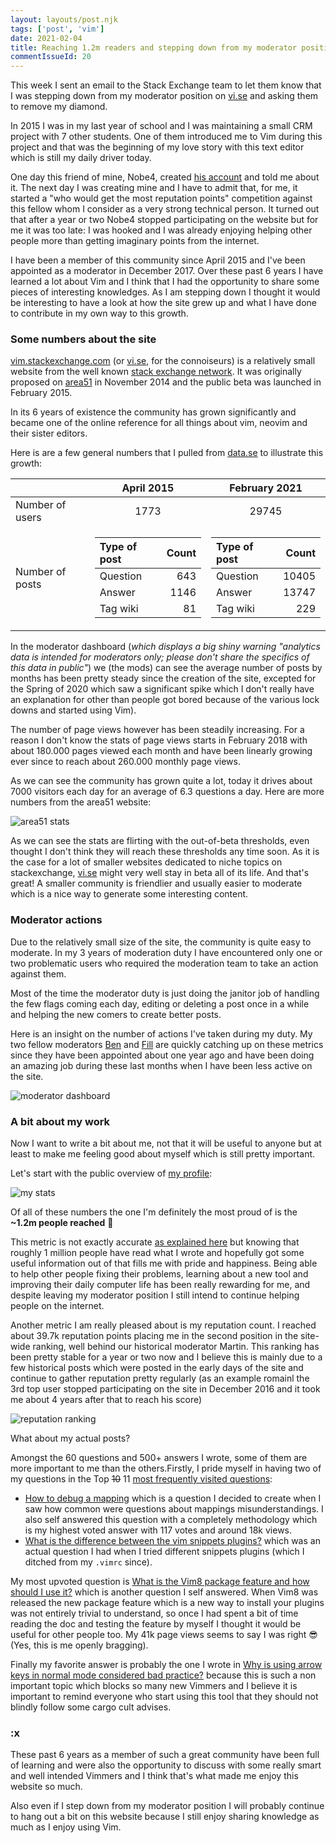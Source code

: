 ```yaml
---
layout: layouts/post.njk
tags: ['post', 'vim']
date: 2021-02-04
title: Reaching 1.2m readers and stepping down from my moderator position on vi.se
commentIssueId: 20
---
```


This week I sent an email to the Stack Exchange team to let them know that I was stepping down from my moderator position on [vi.se](https://vi.meta.stackexchange.com/q/1542/1841) and asking them to remove my diamond.

In 2015 I was in my last year of school and I was maintaining a small CRM project with 7 other students. One of them introduced me to Vim during this project and that was the beginning of my love story with this text editor which is still my daily driver today.

One day this friend of mine, Nobe4, created [his account](https://vi.stackexchange.com/users/1821/nobe4?tab=profile) and told me about it. The next day I was creating mine and I have to admit that, for me, it started a "who would get the most reputation points" competition against this fellow whom I consider as a very strong technical person. It turned out that after a year or two Nobe4 stopped participating on the website but for me it was too late: I was hooked and I was already enjoying helping other people more than getting imaginary points from the internet.

I have been a member of this community since April 2015 and I've been appointed as a moderator in December 2017. Over these past 6 years I have learned a lot about Vim and I think that I had the opportunity to share some pieces of interesting knowledges. As I am stepping down I thought it would be interesting to have a look at how the site grew up and what I have done to contribute in my own way to this growth.

### Some numbers about the site

[vim.stackexchange.com](https://vim.stackexchange.com) (or [vi.se](https://vim.stackexchange.com), for the connoiseurs) is a relatively small website from the well known [stack exchange network](https://stackexchange.com/). It was originally proposed on [area51](https://area51.stackexchange.com/proposals/80441/vi-and-vim) in November 2014 and the public beta was launched in February 2015.

In its 6 years of existence the community has grown significantly and became one of the online reference for all things about vim, neovim and their sister editors.

Here is are a few general numbers that I pulled from [data.se](https://data.stackexchange.com) to illustrate this growth:

<table>
    <thead>
        <tr>
            <th style="text-align: right;"></th>
            <th style="text-align: center;">April 2015</th>
            <th style="text-align: center;">February 2021</th>
        </tr>
    </thead>
    <tbody>
        <tr>
            <td style="text-align: left;">Number of users</td>
            <td style="text-align: center;">1773</td>
            <td style="text-align: center;">29745</td>
        </tr>
        <tr>
            <td>Number of posts</td>
            <td>
                <table>
                    <thead>
                        <tr>
                            <th style="text-align: left;">Type of post</th>
                            <th style="text-align: right;">Count</th>
                        </tr>
                    </thead>
                    <tbody>
                        <tr>
                            <td style="text-align: left;">Question</td>
                            <td style="text-align: right;">643</td>
                        </tr>
                        <tr>
                            <td style="text-align: left;">Answer</td>
                            <td style="text-align: right;">1146</td>
                        </tr>
                        <tr>
                            <td style="text-align: left;">Tag wiki</td>
                            <td style="text-align: right;">81</td>
                        </tr>
                    </tbody>
                </table>
            </td>
            <td>
                <table>
                    <thead>
                        <tr>
                            <th style="text-align: left;">Type of post</th>
                            <th style="text-align: right;">Count</th>
                        </tr>
                    </thead>
                    <tbody>
                        <tr>
                            <td style="text-align: left;">Question</td>
                            <td style="text-align: right;">10405</td>
                        </tr>
                        <tr>
                            <td style="text-align: left;">Answer</td>
                            <td style="text-align: right;">13747</td>
                        </tr>
                        <tr>
                            <td style="text-align: left;">Tag wiki</td>
                            <td style="text-align: right;">229</td>
                        </tr>
                    </tbody>
                </table>
            </td>
        </tr>
    </tbody>
</table>

In the moderator dashboard (_which displays a big shiny warning "analytics data is intended for moderators only; please don't share the specifics of this data in public"_) we (the mods) can see the average number of posts by months has been pretty steady since the creation of the site, excepted for the Spring of 2020 which saw a significant spike which I don't really have an explanation for other than people got bored because of the various lock downs and started using Vim).

The number of page views however has been steadily increasing. For a reason I don't know the stats of page views starts in February 2018 with about 180.000 pages viewed each month and have been linearly growing ever since to reach about 260.000 monthly page views.

As we can see the community has grown quite a lot, today it drives about 7000 visitors each day for an average of 6.3 questions a day. Here are more numbers from the area51 website:

![area51 stats](./are51-stats.png)

As we can see the stats are flirting with the out-of-beta thresholds, even thought I don't think they will reach these thresholds any time soon. As it is the case for a lot of smaller websites dedicated to niche topics on stackexchange, [vi.se](https://vim.stackexchange.com) might very well stay in beta all of its life. And that's great! A smaller community is friendlier and usually easier to moderate which is a nice way to generate some interesting content.

### Moderator actions

Due to the relatively small size of the site, the community is quite easy to moderate. In my 3 years of moderation duty I have encountered only one or two problematic users who required the moderation team to take an action against them.

Most of the time the moderator duty is just doing the janitor job of handling the few flags coming each day, editing or deleting a post once in a while and helping the new comers to create better posts.

Here is an insight on the number of actions I've taken during my duty. My two fellow moderators [Ben](https://vi.stackexchange.com/users/10604/d-ben-knoble) and [Fill](https://vi.stackexchange.com/users/18609/filbranden) are quickly catching up on these metrics since they have been appointed about one year ago and have been doing an amazing job during these last months when I have been less active on the site.

![moderator dashboard](./moderator_dashboard.png)

### A bit about my work

Now I want to write a bit about me, not that it will be useful to anyone but at least to make me feeling good about myself which is still pretty important.

Let's start with the public overview of [my profile](https://vi.stackexchange.com/users/1841/statox):

![my stats](./statox_stats.png)

Of all of these numbers the one I'm definitely the most proud of is the **~1.2m people reached** 🎉

This metric is not exactly accurate [as explained here](https://meta.stackoverflow.com/q/290491/4194289) but knowing that roughly 1 million people have read what I wrote and hopefully got some useful information out of that fills me with pride and happiness. Being able to help other people fixing their problems, learning about a new tool and improving their daily computer life has been really rewarding for me, and despite leaving my moderator position I still intend to continue helping people on the internet.

Another metric I am really pleased about is my reputation count. I reached about 39.7k reputation points placing me in the second position in the site-wide ranking, well behind our historical moderator Martin. This ranking has been pretty stable for a year or two now and I believe this is mainly due to a few historical posts which were posted in the early days of the site and continue to gather reputation pretty regularly (as an example romainl the 3rd top user stopped participating on the site in December 2016 and it took me about 4 years after that to reach his score)

![reputation ranking](./reputation_board.png)

What about my actual posts?

Amongst the 60 questions and 500+ answers I wrote, some of them are more important to me than the others.Firstly, I pride myself in having two of my questions in the Top ~~10~~ 11 [most frequently visited questions](https://vi.stackexchange.com/questions?tab=Frequent):

- [How to debug a mapping](https://vi.stackexchange.com/q/7722/1841) which is a question I decided to create when I saw how common were questions about mappings misunderstandings. I also self answered this question with a completely methodology which is my highest voted answer with 117 votes and around 18k views.
- [What is the difference between the vim snippets plugins?](https://vi.stackexchange.com/q/7466/1841) which was an actual question I had when I tried different snippets plugins (which I ditched from my `.vimrc` since).

My most upvoted question is [What is the Vim8 package feature and how should I use it?](https://vi.stackexchange.com/q/9522/1841) which is another question I self answered. When Vim8 was released the new package feature which is a new way to install your plugins was not entirely trivial to understand, so once I had spent a bit of time reading the doc and testing the feature by myself I thought it would be useful for other people too. My 41k page views seems to say I was right 😎 (Yes, this is me openly bragging).

Finally my favorite answer is probably the one I wrote in [Why is using arrow keys in normal mode considered bad practice?](https://vi.stackexchange.com/a/15674/1841) because this is such a non important topic which blocks so many new Vimmers and I believe it is important to remind everyone who start using this tool that they should not blindly follow some cargo cult advises.

### :x

These past 6 years as a member of such a great community have been full of learning and were also the opportunity to discuss with some really smart and well intended Vimmers and I think that's what made me enjoy this website so much.

Also even if I step down from my moderator position I will probably continue to hang out a bit on this website because I still enjoy sharing knowledge as much as I enjoy using Vim.
